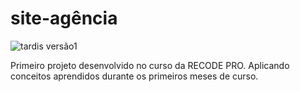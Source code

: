 # site-agência

![tardis versão1](https://user-images.githubusercontent.com/78190262/217380005-87ee780f-cfce-4bb1-a1b2-085777464569.PNG)


Primeiro projeto desenvolvido no curso da RECODE PRO.
Aplicando conceitos aprendidos durante os primeiros meses de curso. 



 
